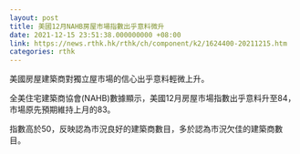 ```yaml
---
layout: post
title: 美國12月NAHB房屋市場指數出乎意料微升
date: 2021-12-15 23:51:38.000000000 +08:00
link: https://news.rthk.hk/rthk/ch/component/k2/1624400-20211215.htm
categories: rthk
---
```


美國房屋建築商對獨立屋市場的信心出乎意料輕微上升。

全美住宅建築商協會(NAHB)數據顯示，美國12月房屋市場指數出乎意料升至84，市場原先預期維持上月的83。

指數高於50，反映認為市況良好的建築商數目，多於認為市況欠佳的建築商數目。
